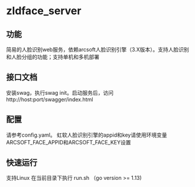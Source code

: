 # zldface_server
 ## 功能
  简易的人脸识别web服务，依赖arcsoft人脸识别引擎（3.X版本）。支持人脸识别和人脸分组的功能；支持单机和多机部署

 ## 接口文档
  安装swag，执行swag init。启动服务后，访问 http://host:port/swagger/index.html 
 
 ## 配置
 请参考config.yaml。 虹软人脸识别引擎的appid和key请使用环境变量ARCSOFT_FACE_APPID和ARCSOFT_FACE_KEY设置 

 ## 快速运行
 支持Linux 在当前目录下执行 run.sh （go version >= 1.13)